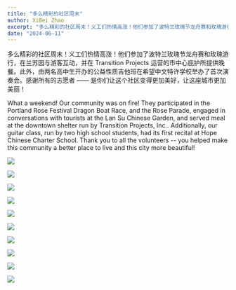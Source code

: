 ```yaml
---
title: "多么精彩的社区周末"
author: XiBei Zhao
excerpt: "多么精彩的社区周末！义工们热情高涨！他们参加了波特兰玫瑰节龙舟赛和玫瑰游行，在兰苏园与游客互动，并在 Transition Projects 运营的市中心庇护所提供晚餐。此外，由两名高中生开办的公益性质吉他班在希望中文特许学校举办了首次演奏会。感谢所有的志愿者 —— 是你们让这个社区变得更加美好，让这座城市更加美丽！"
date: "2024-06-11"
---
```


多么精彩的社区周末！义工们热情高涨！他们参加了波特兰玫瑰节龙舟赛和玫瑰游行，在兰苏园与游客互动，并在 Transition Projects 运营的市中心庇护所提供晚餐。此外，由两名高中生开办的公益性质吉他班在希望中文特许学校举办了首次演奏会。感谢所有的志愿者 —— 是你们让这个社区变得更加美好，让这座城市更加美丽！

What a weekend! Our community was on fire! They participated in the Portland Rose Festival Dragon Boat Race, and the Rose Parade, engaged in conversations with tourists at the Lan Su Chinese Garden, and served meal at the downtown shelter run by Transition Projects, Inc.. Additionally, our guitar class, run by two high school students, had its first recital at Hope Chinese Charter School. Thank you to all the volunteers -- you helped make this community a better place to live and this city more beautiful!

![](https://res.cloudinary.com/dhngj18do/image/upload/f_auto,q_auto/v1/images/448152318_449740881024333_1938320689014832995_n)

![](https://res.cloudinary.com/dhngj18do/image/upload/f_auto,q_auto/v1/images/448116225_449742371024184_8284699417321931279_n_1)

![](https://res.cloudinary.com/dhngj18do/image/upload/f_auto,q_auto/v1/images/448079773_449741094357645_2119690534054210499_n)

![](https://res.cloudinary.com/dhngj18do/image/upload/f_auto,q_auto/v1/images/448234700_449741007690987_8169695183701916539_n_1)

![](https://res.cloudinary.com/dhngj18do/image/upload/f_auto,q_auto/v1/images/448152879_449740864357668_984205621321186204_n)

![](https://res.cloudinary.com/dhngj18do/image/upload/f_auto,q_auto/v1/images/448155954_449741054357649_393049214356364321_n_1)

![](https://res.cloudinary.com/dhngj18do/image/upload/f_auto,q_auto/v1/images/448154379_449740841024337_7478414001679979180_n)

![](https://res.cloudinary.com/dhngj18do/image/upload/f_auto,q_auto/v1/images/448146249_449741021024319_5712397290564841958_n_1)

![](https://res.cloudinary.com/dhngj18do/image/upload/f_auto,q_auto/v1/images/448117981_449742377690850_4459353502515311477_n_1)

![](https://res.cloudinary.com/dhngj18do/image/upload/f_auto,q_auto/v1/images/448114957_449741081024313_5231744643981316074_n)
